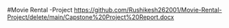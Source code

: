 #Movie Rental -Project
https://github.com/Rushikesh262001/Movie-Rental-Project/delete/main/Capstone%20Project%20Report.docx
